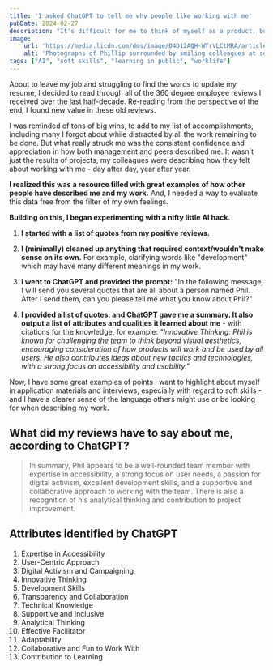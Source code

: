 ```yaml
---
title: 'I asked ChatGPT to tell me why people like working with me'
pubDate: 2024-02-27
description: "It's difficult for me to think of myself as a product, but that's really what job seeking is. In this article, I describe how I tried using AI to analyze quotes from professional feedback as if they were Amazon customer reviews - for the product that is me."
image:
    url: 'https://media.licdn.com/dms/image/D4D12AQH-WTrVLCtMRA/article-cover_image-shrink_720_1280/0/1709047417673?e=1715817600&v=beta&t=kgiwNNdWxzwpItBpcWHQpzyVWBTY2ZsBvuephgdOnEM'
    alt: 'Photographs of Phillip surrounded by smiling colleagues at social functions' 
tags: ["AI", "soft skills", "learning in public", "worklife"]
---
```

About to leave my job and struggling to find the words to update my resume, I decided to read through all of the 360 degree employee reviews I received over the last half-decade. Re-reading from the perspective of the end, I found new value in these old reviews.

I was reminded of tons of big wins, to add to my list of accomplishments, including many I forgot about while distracted by all the work remaining to be done. But what really struck me was the consistent confidence and appreciation in how both management and peers described me. It wasn't just the results of projects, my colleagues were describing how they felt about working with me - day after day, year after year.

**I realized this was a resource filled with great examples of how other people have described me and my work.** And, I needed a way to evaluate this data free from the filter of my own feelings. 

**Building on this, I began experimenting with a nifty little AI hack.**

1. **I started with a list of quotes from my positive reviews.**

2. **I (minimally) cleaned up anything that required context/wouldn't make sense on its own.** For example, clarifying words like "development" which may have many different meanings in my work.

3. **I went to ChatGPT and provided the prompt:** "In the following message, I will send you several quotes that are all about a person named Phil. After I send them, can you please tell me what you know about Phil?"

4. **I provided a list of quotes, and ChatGPT gave me a summary. It also output a list of attributes and qualities it learned about me** - with citations for the knowledge, for example: *"Innovative Thinking: Phil is known for challenging the team to think beyond visual aesthetics, encouraging consideration of how products will work and be used by all users. He also contributes ideas about new tactics and technologies, with a strong focus on accessibility and usability."*

Now, I have some great examples of points I want to highlight about myself in application materials and interviews, especially with regard to soft skills - and I have a clearer sense of the language others might use or be looking for when describing my work. 

## What did my reviews have to say about me, according to ChatGPT?

>In summary, Phil appears to be a well-rounded team member with expertise in accessibility, a strong focus on user needs, a passion for digital activism, excellent development skills, and a supportive and collaborative approach to working with the team. There is also a recognition of his analytical thinking and contribution to project improvement.

## Attributes identified by ChatGPT 

1. Expertise in Accessibility
2. User-Centric Approach
3. Digital Activism and Campaigning
4. Innovative Thinking
5. Development Skills
6. Transparency and Collaboration
7. Technical Knowledge
8. Supportive and Inclusive
9. Analytical Thinking
10. Effective Facilitator
11. Adaptability
12. Collaborative and Fun to Work With
13. Contribution to Learning 